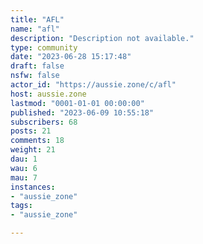 ```yaml
---
title: "AFL" 
name: "afl"
description: "Description not available."
type: community
date: "2023-06-28 15:17:48"
draft: false
nsfw: false
actor_id: "https://aussie.zone/c/afl"
host: aussie.zone
lastmod: "0001-01-01 00:00:00"
published: "2023-06-09 10:55:18"
subscribers: 68
posts: 21
comments: 18
weight: 21
dau: 1
wau: 6
mau: 7
instances:
- "aussie_zone"
tags: 
- "aussie_zone"

---
```

